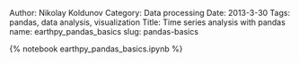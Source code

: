 Author: Nikolay Koldunov
Category: Data processing
Date: 2013-3-30
Tags: pandas, data analysis, visualization
Title: Time series analysis with pandas
name: earthpy_pandas_basics
slug: pandas-basics

{% notebook earthpy_pandas_basics.ipynb %}